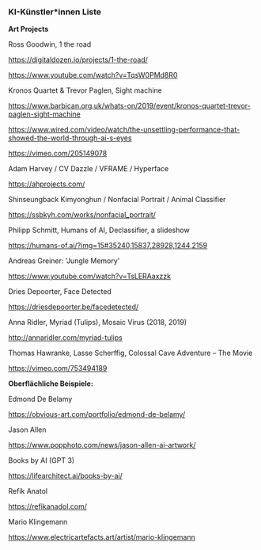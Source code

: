 ### KI-Künstler*innen Liste

**Art Projects**

Ross Goodwin, 1 the road

https://digitaldozen.io/projects/1-the-road/

https://www.youtube.com/watch?v=TqsW0PMd8R0



Kronos Quartet & Trevor Paglen, Sight machine

https://www.barbican.org.uk/whats-on/2019/event/kronos-quartet-trevor-paglen-sight-machine

https://www.wired.com/video/watch/the-unsettling-performance-that-showed-the-world-through-ai-s-eyes

https://vimeo.com/205149078



Adam Harvey / CV Dazzle / VFRAME / Hyperface

https://ahprojects.com/



Shinseungback Kimyonghun / Nonfacial Portrait / Animal Classifier

https://ssbkyh.com/works/nonfacial_portrait/



Philipp Schmitt, Humans of AI, Declassifier, a slideshow

https://humans-of.ai/?img=15#35240,15837,28928,1244,2159



Andreas Greiner: 'Jungle Memory'

https://www.youtube.com/watch?v=TsLERAaxzzk



Dries Depoorter, Face Detected

https://driesdepoorter.be/facedetected/



Anna Ridler, Myriad (Tulips), Mosaic Virus (2018, 2019)

http://annaridler.com/myriad-tulips



Thomas Hawranke, Lasse Scherffig, Colossal Cave Adventure – The Movie

https://vimeo.com/753494189



**Oberflächliche Beispiele:**

Edmond De Belamy

https://obvious-art.com/portfolio/edmond-de-belamy/



Jason Allen

https://www.popphoto.com/news/jason-allen-ai-artwork/



Books by AI (GPT 3)

https://lifearchitect.ai/books-by-ai/



Refik Anatol

https://refikanadol.com/



Mario Klingemann

https://www.electricartefacts.art/artist/mario-klingemann
